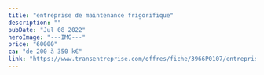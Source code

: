 ```yaml
---
title: "entreprise de maintenance frigorifique"
description: ""
pubDate: "Jul 08 2022"
heroImage: "---IMG---"
price: "60000"
ca: "de 200 à 350 k€"
link: "https://www.transentreprise.com/offres/fiche/3966P0107/entreprise-de-maintenance-frigorifique/rhone-alpes"
---
```

